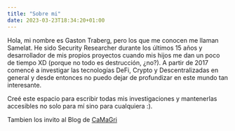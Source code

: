 ```yaml
---
title: "Sobre mi"
date: 2023-03-23T18:34:20+01:00
---
```


Hola, mi nombre es Gaston Traberg, pero los que me conocen me llaman Samelat. He sido Security Researcher durante los últimos 15 años y desarrollador de mis propios proyectos cuando mis hijos me dan un poco de tiempo XD (porque no todo es destrucción, ¿no?).
A partir de 2017 comencé a investigar las tecnologías DeFi, Crypto y Descentralizadas en general y desde entonces no puedo dejar de profundizar en este mundo tan interesante.

Creé este espacio para escribir todas mis investigaciones y mantenerlas accesibles no solo para mí sino para cualquiera :).

Tambien los invito al Blog de [CaMaGri](https://camagri.github.io/es/)